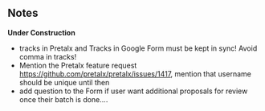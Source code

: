 ## Notes


**Under Construction**

* tracks in Pretalx and Tracks in Google Form must be kept in sync! Avoid comma in tracks!
* Mention the Pretalx feature request https://github.com/pretalx/pretalx/issues/1417, mention that username should be unique until then
* add question to the Form if user want additional proposals for review once their batch is done....
